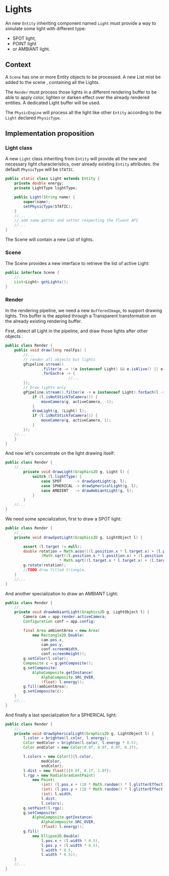 # Lights

An new `Entity` inheriting component named `Light` must provide a way to simulate some light with different type:

- SPOT light,
- POINT light
- or AMBIANT light.

## Context

A `Scene` has one or more Entity objects to be processed. A new List mist be added to the scene , containing all the
Lights.

The `Render` must process those lights in a different rendering buffer to be able to apply color, lighten or darken
effect over the already rendered entities. A dedicated Light buffer will be used.

The `PhysicEngine` will process all the light like other `Entity` according to the `Light` declared `PhysicType`.

## Implementation proposition

### Light class

A new `Light` class inheriting from `Entity` will provide all the new and necessary light characteristics, over already
existing `Entity` attributes. the default `PhysicType` will be `STATIC`.

```java
public static class Light extends Entity {
    private double energy;
    private LightType lightType;

    public Light(String name) {
        super(name);
        setPhysicType(STATIC);
    }
    //...
    // add some getter and setter respecting the Fluent API
    //...
}
```

The Scene will contain a new List of lights.

### Scene

The Scene provides a new interface to retrieve the list of active Light:

```java
public interface Scene {
    //...
    List<Light> getLights();
}
```

### Render

In the rendering pipeline, we need a new `BufferedImage`, to support drawing lights. This buffer is the applied through
a Transparent transformation on the already existing rendering buffer.

First, detect all Light in the pipeline, and draw those lights after other objects :

```java
public class Render {
    public void draw(long realFps) {
        //...
        // render all objects but lights
        gPipeline.stream()
                .filter(e -> !(e instanceof Light) && e.isAlive() || e.isPersistent())
                .forEach(e -> {
                            //...
        });
        // Draw lights only
        gPipeline.stream().filter(e -> e instanceof Light).forEach(l -> {
            if (l.isNotStickToCamera()) {
                moveCamera(g, activeCamera, -1);
            }
            drawLight(g, (Light) l);
            if (l.isNotStickToCamera()) {
                moveCamera(g, activeCamera, 1);
            }
        });
    //...
    }
}
```

And now let's concentrate on the light drawing itself:

```java
public class Render {
    //...
        private void drawLight(Graphics2D g, Light l) {
            switch (l.lightType) {
                case SPOT      -> drawSpotLight(g, l);
                case SPHERICAL -> drawSphericalLight(g, l);
                case AMBIENT   -> drawAmbiantLight(g, l);
            }
        }
    //...
}
```

We need some specialization, first to draw a SPOT light:

```java
public class Render {
    //...
    private void drawSpotLight(Graphics2D g, LightObject l) {

        assert (l.target != null);
        double rotation = Math.acos(((l.position.x * l.target.x) + (l.position.y * l.target.y)) /
                (Math.sqrt((l.position.x * l.position.x) + (l.position.y * l.position.y))
                        * Math.sqrt((l.target.x * l.target.x) + (l.target.y * l.target.y))));
        g.rotate(rotation);
        //TODO draw filled triangle.
    }
    //...
}
```

And another specialization to draw an AMBIANT Light:

```java
public class Render {
    //...
    private void drawAmbiantLight(Graphics2D g, LightObject l) {
        Camera cam = app.render.activeCamera;
        Configuration conf = app.config;

        final Area ambientArea = new Area(
            new Rectangle2D.Double(
                cam.pos.x, 
                cam.pos.y, 
                conf.screenWidth, 
                conf.screenHeight));
        g.setColor(l.color);
        Composite c = g.getComposite();
        g.setComposite(
            AlphaComposite.getInstance(
                AlphaComposite.SRC_OVER, 
                (float) l.energy));
        g.fill(ambientArea);
        g.setComposite(c);
    }
    //...
}
```

And finally a last specialization for a SPHERICAL light:

```java
public class Render {
    //...
    private void drawSphericalLight(Graphics2D g, LightObject l) {
        l.color = brighten(l.color, l.energy);
        Color medColor = brighten(l.color, l.energy * 0.5);
        Color endColor = new Color(0.0f, 0.0f, 0.0f, 0.2f);

        l.colors = new Color[]{l.color,
                medColor,
                endColor};
        l.dist = new float[]{0.0f, 0.1f, 1.0f};
        l.rgp = new RadialGradientPaint(
            new Point(
                (int) (l.pos.x + (10 * Math.random() * l.glitterEffect)),
                (int) (l.pos.y + (10 * Math.random() * l.glitterEffect))), 
                (int) l.width, 
                l.dist, 
                l.colors);
        g.setPaint(l.rgp);
        g.setComposite(
            AlphaComposite.getInstance(
                AlphaComposite.SRC_OVER, 
                (float) l.energy));
        g.fill(
            new Ellipse2D.Double(
                l.pos.x + (l.width * 0.5), 
                l.pos.y + (l.width * 0.5), 
                l.width * 0.5, 
                l.width * 0.5));
    }
    //...
}
```
